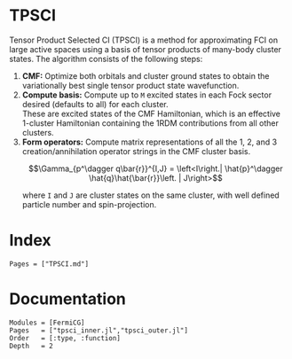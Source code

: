 # TPSCI 

Tensor Product Selected CI (TPSCI) is a method for approximating FCI on large active spaces using a basis of tensor products of many-body cluster states.
The algorithm consists of the following steps:
1. **CMF:** Optimize both orbitals and cluster ground states to obtain the variationally best single tensor product state wavefunction.
2. **Compute basis:** Compute up to `M` excited states in each Fock sector desired (defaults to all) for each cluster.  
   These are excited states of the CMF Hamiltonian, which is an effective 1-cluster Hamiltonian containing the 1RDM contributions from all other clusters.
3. **Form operators:** Compute matrix representations of all the 1, 2, and 3 creation/annihilation operator strings in the CMF cluster basis.
   ```math 
   \Gamma_{p^\dagger q\bar{r}}^{I,J} = \left<I\right.| \hat{p}^\dagger \hat{q}\hat{\bar{r}}\left. | J\right>
   ```
   where `I` and `J` are cluster states on the same cluster, with well defined particle number and spin-projection.


# Index
```@index
Pages = ["TPSCI.md"]
```
# Documentation 
```@autodocs
Modules = [FermiCG]
Pages   = ["tpsci_inner.jl","tpsci_outer.jl"]
Order   = [:type, :function]
Depth	= 2
```

